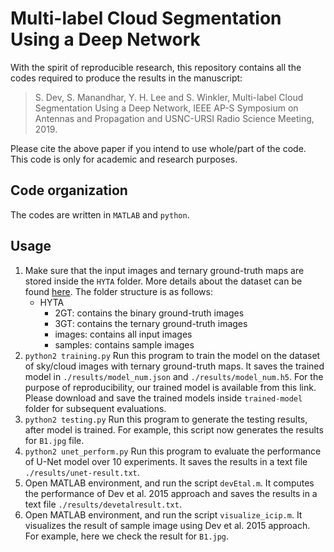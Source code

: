 # Multi-label Cloud Segmentation Using a Deep Network

With the spirit of reproducible research, this repository contains all the codes required to produce the results in the manuscript: 
> S. Dev, S. Manandhar, Y. H. Lee and S. Winkler, Multi-label Cloud Segmentation Using a Deep Network, IEEE AP-S Symposium on Antennas and Propagation and USNC-URSI Radio Science Meeting, 2019.

Please cite the above paper if you intend to use whole/part of the code. This code is only for academic and research purposes.

## Code organization

The codes are written in `MATLAB` and `python`. 

## Usage 
1. Make sure that the input images and ternary ground-truth maps are stored inside the `HYTA` folder. More details about the dataset can be found [here](https://github.com/Soumyabrata/HYTA). The folder structure is as follows:
    * HYTA
        * 2GT: contains the binary ground-truth images
        * 3GT: contains the ternary ground-truth images
        * images: contains all input images
        * samples: contains sample images
2. `python2 training.py` Run this program to train the model on the dataset of sky/cloud images with ternary ground-truth maps. It saves the trained model in `./results/model_num.json` and `./results/model_num.h5`. For the purpose of reproducibility, our trained model is available from this link. Please download and save the trained models inside `trained-model` folder for subsequent evaluations.
3. `python2 testing.py` Run this program to generate the testing results, after model is trained. For example, this script now generates the results for `B1.jpg` file.
4. `python2 unet_perform.py` Run this program to evaluate the performance of U-Net model over 10 experiments. It saves the results in a text file `./results/unet-result.txt`.
5. Open MATLAB environment, and run the script `devEtal.m`. It computes the performance of Dev et al. 2015 approach and saves the results in a text file `./results/devetalresult.txt`.
6. Open MATLAB environment, and run the script `visualize_icip.m`. It visualizes the result of sample image using Dev et al. 2015 approach. For example, here we check the result for `B1.jpg`.
